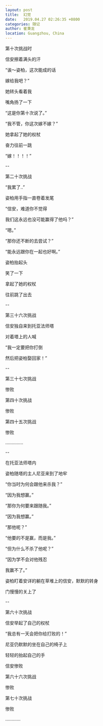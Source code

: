 ```yaml
---
layout: post
title:  幻觉
date:   2019.04.27 02:26:35 +0800
categories: 随记
author: 崔秉龙
location: Guangzhou, China
---
```



第十次挑战时

信安擦着满头的汗

“诶～姿柏，这次能成的话

嫁给我吧？”

她转头看着我

嘴角扬了一下

“这是你第十次说了。”

“我不管，你这次嫁不嫁？”

她拿起了她的权杖

奋力往前一跳

“嫁！！！！”

--

第二十次挑战

“我累了..”

姿柏用手指一直卷着发尾

“信安，难道你不觉得

我们这永远也没可能赢得了他吗？”

“嗯。”

“那你还不断的去尝试？”

“能永远跟你在一起也好啊。”

姿柏抬起头

笑了一下

拿起了她的权杖

往前跳了出去

--

第三十六次挑战

信安独自来到托亚法师塔

对着塔上的人喊

“我一定要把你打倒

然后把姿柏娶回家！”

--

第三十七次挑战

惨败

第四十次挑战

惨败

第四十五次挑战

惨败

..............

--

在托亚法师塔内

姿柏随塔的主人尼亚来到了地牢

“你当时为何会跟他来杀我？”

“因为我想赢。”

“那你为何要来跟随我。”

“因为我想赢。”

“那他呢？”

“他要的不是赢，而是我。”

“但为什么不杀了他呢？”

“因为学不会对他残忍

我赢不了。”

姿柏盯着安详的躺在草堆上的信安，默默的转身

门慢慢的关上了

--

第六十次挑战

信安举起了自己的权杖

“我总有一天会把你给打败的！”

尼亚仍默默的坐在自己的椅子上

轻轻的抬起自己的手

信安惨败

第六十六次挑战

惨败

第七十次挑战

惨败

............